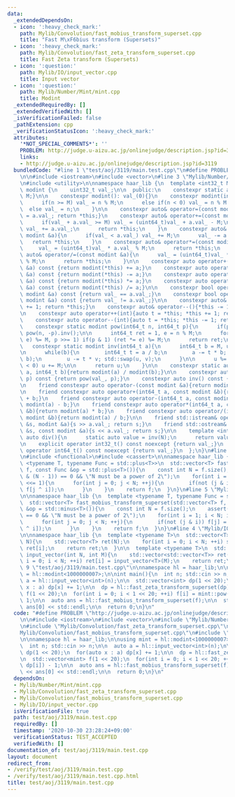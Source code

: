 ```yaml
---
data:
  _extendedDependsOn:
  - icon: ':heavy_check_mark:'
    path: Mylib/Convolution/fast_mobius_transform_superset.cpp
    title: "Fast M\xF6bius transform (Supersets)"
  - icon: ':heavy_check_mark:'
    path: Mylib/Convolution/fast_zeta_transform_superset.cpp
    title: Fast Zeta transform (Supersets)
  - icon: ':question:'
    path: Mylib/IO/input_vector.cpp
    title: Input vector
  - icon: ':question:'
    path: Mylib/Number/Mint/mint.cpp
    title: Modint
  _extendedRequiredBy: []
  _extendedVerifiedWith: []
  _isVerificationFailed: false
  _pathExtension: cpp
  _verificationStatusIcon: ':heavy_check_mark:'
  attributes:
    '*NOT_SPECIAL_COMMENTS*': ''
    PROBLEM: http://judge.u-aizu.ac.jp/onlinejudge/description.jsp?id=3119
    links:
    - http://judge.u-aizu.ac.jp/onlinejudge/description.jsp?id=3119
  bundledCode: "#line 1 \"test/aoj/3119/main.test.cpp\"\n#define PROBLEM \"http://judge.u-aizu.ac.jp/onlinejudge/description.jsp?id=3119\"\
    \n\n#include <iostream>\n#include <vector>\n#line 3 \"Mylib/Number/Mint/mint.cpp\"\
    \n#include <utility>\n\nnamespace haar_lib {\n  template <int32_t M>\n  class\
    \ modint {\n    uint32_t val_;\n\n  public:\n    constexpr static auto mod(){return\
    \ M;}\n\n    constexpr modint(): val_(0){}\n    constexpr modint(int64_t n){\n\
    \      if(n >= M) val_ = n % M;\n      else if(n < 0) val_ = n % M + M;\n    \
    \  else val_ = n;\n    }\n\n    constexpr auto& operator=(const modint &a){val_\
    \ = a.val_; return *this;}\n    constexpr auto& operator+=(const modint &a){\n\
    \      if(val_ + a.val_ >= M) val_ = (uint64_t)val_ + a.val_ - M;\n      else\
    \ val_ += a.val_;\n      return *this;\n    }\n    constexpr auto& operator-=(const\
    \ modint &a){\n      if(val_ < a.val_) val_ += M;\n      val_ -= a.val_;\n   \
    \   return *this;\n    }\n    constexpr auto& operator*=(const modint &a){\n \
    \     val_ = (uint64_t)val_ * a.val_ % M;\n      return *this;\n    }\n    constexpr\
    \ auto& operator/=(const modint &a){\n      val_ = (uint64_t)val_ * a.inv().val_\
    \ % M;\n      return *this;\n    }\n\n    constexpr auto operator+(const modint\
    \ &a) const {return modint(*this) += a;}\n    constexpr auto operator-(const modint\
    \ &a) const {return modint(*this) -= a;}\n    constexpr auto operator*(const modint\
    \ &a) const {return modint(*this) *= a;}\n    constexpr auto operator/(const modint\
    \ &a) const {return modint(*this) /= a;}\n\n    constexpr bool operator==(const\
    \ modint &a) const {return val_ == a.val_;}\n    constexpr bool operator!=(const\
    \ modint &a) const {return val_ != a.val_;}\n\n    constexpr auto& operator++(){*this\
    \ += 1; return *this;}\n    constexpr auto& operator--(){*this -= 1; return *this;}\n\
    \n    constexpr auto operator++(int){auto t = *this; *this += 1; return t;}\n\
    \    constexpr auto operator--(int){auto t = *this; *this -= 1; return t;}\n\n\
    \    constexpr static modint pow(int64_t n, int64_t p){\n      if(p < 0) return\
    \ pow(n, -p).inv();\n\n      int64_t ret = 1, e = n % M;\n      for(; p; (e *=\
    \ e) %= M, p >>= 1) if(p & 1) (ret *= e) %= M;\n      return ret;\n    }\n\n \
    \   constexpr static modint inv(int64_t a){\n      int64_t b = M, u = 1, v = 0;\n\
    \n      while(b){\n        int64_t t = a / b;\n        a -= t * b; std::swap(a,\
    \ b);\n        u -= t * v; std::swap(u, v);\n      }\n\n      u %= M;\n      if(u\
    \ < 0) u += M;\n\n      return u;\n    }\n\n    constexpr static auto frac(int64_t\
    \ a, int64_t b){return modint(a) / modint(b);}\n\n    constexpr auto pow(int64_t\
    \ p) const {return pow(val_, p);}\n    constexpr auto inv() const {return inv(val_);}\n\
    \n    friend constexpr auto operator-(const modint &a){return modint(M - a.val_);}\n\
    \n    friend constexpr auto operator+(int64_t a, const modint &b){return modint(a)\
    \ + b;}\n    friend constexpr auto operator-(int64_t a, const modint &b){return\
    \ modint(a) - b;}\n    friend constexpr auto operator*(int64_t a, const modint\
    \ &b){return modint(a) * b;}\n    friend constexpr auto operator/(int64_t a, const\
    \ modint &b){return modint(a) / b;}\n\n    friend std::istream& operator>>(std::istream\
    \ &s, modint &a){s >> a.val_; return s;}\n    friend std::ostream& operator<<(std::ostream\
    \ &s, const modint &a){s << a.val_; return s;}\n\n    template <int N>\n    static\
    \ auto div(){\n      static auto value = inv(N);\n      return value;\n    }\n\
    \n    explicit operator int32_t() const noexcept {return val_;}\n    explicit\
    \ operator int64_t() const noexcept {return val_;}\n  };\n}\n#line 3 \"Mylib/Convolution/fast_zeta_transform_superset.cpp\"\
    \n#include <functional>\n#include <cassert>\n\nnamespace haar_lib {\n  template\
    \ <typename T, typename Func = std::plus<T>>\n  std::vector<T> fast_zeta_transform_superset(std::vector<T>\
    \ f, const Func &op = std::plus<T>()){\n    const int N = f.size();\n    assert((N\
    \ & (N - 1)) == 0 && \"N must be a power of 2\");\n    for(int i = 1; i < N; i\
    \ <<= 1){\n      for(int j = 0; j < N; ++j){\n        if(not (j & i)) f[j] = op(f[j],\
    \ f[j ^ i]);\n      }\n    }\n    return f;\n  }\n}\n#line 5 \"Mylib/Convolution/fast_mobius_transform_superset.cpp\"\
    \n\nnamespace haar_lib {\n  template <typename T, typename Func = std::minus<T>>\n\
    \  std::vector<T> fast_mobius_transform_superset(std::vector<T> f, const Func\
    \ &op = std::minus<T>()){\n    const int N = f.size();\n    assert((N & (N - 1))\
    \ == 0 && \"N must be a power of 2\");\n    for(int i = 1; i < N; i <<= 1){\n\
    \      for(int j = 0; j < N; ++j){\n        if(not (j & i)) f[j] = op(f[j], f[j\
    \ ^ i]);\n      }\n    }\n    return f;\n  }\n}\n#line 4 \"Mylib/IO/input_vector.cpp\"\
    \n\nnamespace haar_lib {\n  template <typename T>\n  std::vector<T> input_vector(int\
    \ N){\n    std::vector<T> ret(N);\n    for(int i = 0; i < N; ++i) std::cin >>\
    \ ret[i];\n    return ret;\n  }\n\n  template <typename T>\n  std::vector<std::vector<T>>\
    \ input_vector(int N, int M){\n    std::vector<std::vector<T>> ret(N);\n    for(int\
    \ i = 0; i < N; ++i) ret[i] = input_vector<T>(M);\n    return ret;\n  }\n}\n#line\
    \ 9 \"test/aoj/3119/main.test.cpp\"\n\nnamespace hl = haar_lib;\n\nusing mint\
    \ = hl::modint<1000000007>;\n\nint main(){\n  int n; std::cin >> n;\n\n  auto\
    \ a = hl::input_vector<int>(n);\n\n  std::vector<int> dp(1 << 20);\n  for(auto\
    \ x : a) dp[x] += 1;\n\n  dp = hl::fast_zeta_transform_superset(dp);\n\n  std::vector<mint>\
    \ f(1 << 20);\n  for(int i = 0; i < 1 << 20; ++i) f[i] = mint::pow(2, dp[i]) -\
    \ 1;\n\n  auto ans = hl::fast_mobius_transform_superset(f);\n\n  std::cout <<\
    \ ans[0] << std::endl;\n\n  return 0;\n}\n"
  code: "#define PROBLEM \"http://judge.u-aizu.ac.jp/onlinejudge/description.jsp?id=3119\"\
    \n\n#include <iostream>\n#include <vector>\n#include \"Mylib/Number/Mint/mint.cpp\"\
    \n#include \"Mylib/Convolution/fast_zeta_transform_superset.cpp\"\n#include \"\
    Mylib/Convolution/fast_mobius_transform_superset.cpp\"\n#include \"Mylib/IO/input_vector.cpp\"\
    \n\nnamespace hl = haar_lib;\n\nusing mint = hl::modint<1000000007>;\n\nint main(){\n\
    \  int n; std::cin >> n;\n\n  auto a = hl::input_vector<int>(n);\n\n  std::vector<int>\
    \ dp(1 << 20);\n  for(auto x : a) dp[x] += 1;\n\n  dp = hl::fast_zeta_transform_superset(dp);\n\
    \n  std::vector<mint> f(1 << 20);\n  for(int i = 0; i < 1 << 20; ++i) f[i] = mint::pow(2,\
    \ dp[i]) - 1;\n\n  auto ans = hl::fast_mobius_transform_superset(f);\n\n  std::cout\
    \ << ans[0] << std::endl;\n\n  return 0;\n}\n"
  dependsOn:
  - Mylib/Number/Mint/mint.cpp
  - Mylib/Convolution/fast_zeta_transform_superset.cpp
  - Mylib/Convolution/fast_mobius_transform_superset.cpp
  - Mylib/IO/input_vector.cpp
  isVerificationFile: true
  path: test/aoj/3119/main.test.cpp
  requiredBy: []
  timestamp: '2020-10-30 23:28:24+09:00'
  verificationStatus: TEST_ACCEPTED
  verifiedWith: []
documentation_of: test/aoj/3119/main.test.cpp
layout: document
redirect_from:
- /verify/test/aoj/3119/main.test.cpp
- /verify/test/aoj/3119/main.test.cpp.html
title: test/aoj/3119/main.test.cpp
---
```

